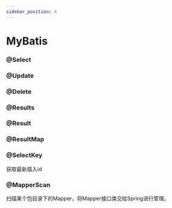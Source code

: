 ```yaml
---
sidebar_position: 4
---
```


# MyBatis


### @Select

### @Update

### @Delete

### @Results

### @Result

### @ResultMap

### @SelectKey

获取最新插入id

### @MapperScan

扫描某个包目录下的Mapper，将Mapper接口类交给Spring进行管理。

